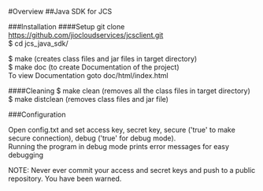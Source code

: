 #Overview
##Java SDK for JCS

###Installation
####Setup
git clone https://github.com/jiocloudservices/jcsclient.git  
$ cd jcs_java_sdk/  

$ make (creates class files and jar files in target directory)  
$ make doc (to create Documentation of the project)  
To view Documentation goto doc/html/index.html  

####Cleaning
$ make clean (removes all the class files in target directory)  
$ make distclean (removes class files and jar file)  

###Configuration  
  
Open config.txt and set access key, secret key, secure ('true' to make secure connection), debug ('true' for debug mode).  
Running the program in debug mode prints error messages for easy debugging  
  
NOTE: Never ever commit your access and secret keys and push to a public repository. You have been warned.  

